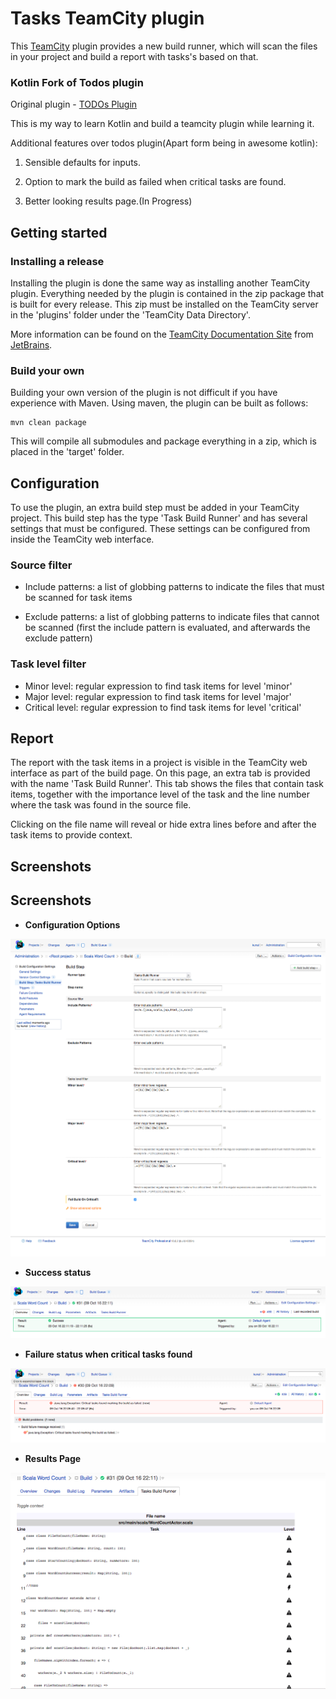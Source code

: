 
# Tasks TeamCity plugin

This [TeamCity] plugin provides a new build runner, which will scan the
files in your project and build a report with tasks's based on that.

### Kotlin Fork of Todos plugin 

Original plugin - [TODOs Plugin](https://github.com/rvdginste/todo-teamcity-plugin/blob/master/README.md)

This is my way to learn Kotlin and build a teamcity plugin while learning it.

Additional features over todos plugin(Apart form being in awesome kotlin):

1. Sensible defaults for inputs.

2. Option to mark the build as failed when critical tasks are found.

3. Better looking results page.(In Progress)

## Getting started

### Installing a release

Installing the plugin is done the same way as installing another
TeamCity plugin.  Everything needed by the plugin is contained in the
zip package that is built for every release.  This zip must be
installed on the TeamCity server in the 'plugins' folder under the
'TeamCity Data Directory'.

More information can be found on the [TeamCity Documentation Site]
from [JetBrains].


### Build your own

Building your own version of the plugin is not difficult if you have
experience with Maven.  Using maven, the plugin can be built as
follows:

    mvn clean package


This will compile all submodules and package everything in a zip,
which is placed in the 'target' folder.


## Configuration

To use the plugin, an extra build step must be added in your TeamCity
project.  This build step has the type 'Task Build Runner' and has
several settings that must be configured.  These settings can be
configured from inside the TeamCity web interface.

### Source filter

* Include patterns: a list of globbing patterns to indicate the files
  that must be scanned for task items
  
  
* Exclude patterns: a list of globbing patterns to indicate files that
  cannot be scanned (first the include pattern is evaluated, and
  afterwards the exclude pattern)

### Task level filter 

* Minor level: regular expression to find task items for level 'minor'
* Major level: regular expression to find task items for level 'major'
* Critical level:  regular expression to find task items for level 'critical'


## Report

The report with the task items in a project is visible in the TeamCity
web interface as part of the build page.  On this page, an extra tab
is provided with the name 'Task Build Runner'.  This tab shows the
files that contain task items, together with the importance level of
the task and the line number where the task was found in the source
file.

Clicking on the file name will reveal or hide extra lines before and
after the task items to provide context.

Screenshots
-----------


Screenshots
-----------

- **Configuration Options**

![alt text](https://github.com/kunalkanojia/tasks-teamcity-plugin/blob/master/screenshots/task_options.png "Options")

- **Success status**

![alt text](https://github.com/kunalkanojia/tasks-teamcity-plugin/blob/master/screenshots/build_status.png "Success Status")


- **Failure status when critical tasks found**

![alt text](https://github.com/kunalkanojia/tasks-teamcity-plugin/blob/master/screenshots/fail_builds.png "Option to fail builds for critical tasks")

- **Results Page**

![alt text](https://github.com/kunalkanojia/tasks-teamcity-plugin/blob/master/screenshots/view_results.png "Results page")


[TeamCity]: https://www.jetbrains.com/teamcity
[TeamCity Documentation Site]: https://confluence.jetbrains.com/display/TCD9/Installing+Additional+Plugins
[JetBrains]: https://www.jetbrains.com


